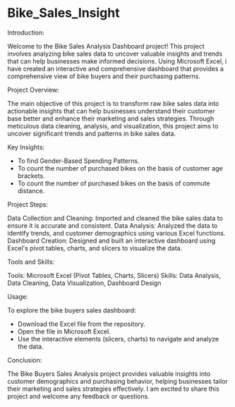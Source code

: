 # Bike_Sales_Insight

Introduction:

Welcome to the Bike Sales Analysis Dashboard project! This project involves analyzing bike sales data to uncover valuable insights and trends that can help businesses make informed decisions. Using Microsoft Excel, i have created an interactive and comprehensive dashboard that provides a comprehensive view of bike buyers and their purchasing patterns.

Project Overview:

The main objective of this project is to transform raw bike sales data into actionable insights that can help businesses understand their customer base better and enhance their marketing and sales strategies. Through meticulous data cleaning, analysis, and visualization, this project aims to uncover significant trends and patterns in bike sales data.

Key Insights:

- To find Gender-Based Spending Patterns.
- To count the number of purchased bikes on the basis of customer age brackets.
- To count the number of purchased bikes on the basis of commute distance.

Project Steps:

Data Collection and Cleaning: Imported and cleaned the bike sales data to ensure it is accurate and consistent.
Data Analysis: Analyzed the data to identify trends, and customer demographics using various Excel functions.
Dashboard Creation: Designed and built an interactive dashboard using Excel's pivot tables, charts, and slicers to visualize the data.

Tools and Skills:

Tools: Microsoft Excel (Pivot Tables, Charts, Slicers)
Skills: Data Analysis, Data Cleaning, Data Visualization, Dashboard Design

Usage: 

To explore the bike buyers sales dashboard:
- Download the Excel file from the repository.
- Open the file in Microsoft Excel.
- Use the interactive elements (slicers, charts) to navigate and analyze the data.

Conclusion:

The Bike Buyers Sales Analysis project provides valuable insights into customer demographics and purchasing behavior, helping businesses tailor their marketing and sales strategies effectively. I am excited to share this project and welcome any feedback or questions.


